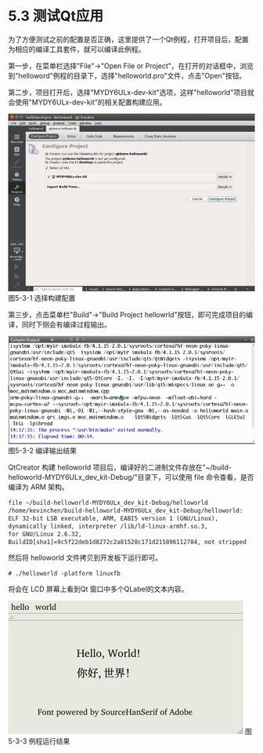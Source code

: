 # 5.3 测试Qt应用

为了方便测试之前的配置是否正确，这里提供了一个Qt例程，打开项目后，配置为相应的编译工具套件，就可以编译此例程。

第一步，在菜单栏选择"File"->"Open File or Project"，在打开的对话框中，浏览到"helloword"例程的目录下，选择"helloworld.pro"文件，点击"Open"按钮。

第二步，项目打开后，选择"MYDY6ULx-dev-kit"选项，这样"helloworld"项目就会使用"MYDY6ULx-dev-kit"的相关配置构建应用。

![](image/5-3-1.png)
图5-3-1 选择构建配置

第三步，点击菜单栏"Build"->"Build Project hellowrld"按钮，即可完成项目的编译，同时下侧会有编译过程输出。

![](image/5-3-2.png)
图5-3-2 编译输出结果

QtCreator 构建 helloworld 项目后，编译好的二进制文件存放在"~/build-helloworld-MYDY6ULx_dev_kit-Debug/"目录下，可以使用 file 命令查看，是否编译为 ARM 架构。

```
file ~/build-helloworld-MYDY6ULx_dev_kit-Debug/helloworld
/home/kevinchen/build-helloworld-MYDY6ULx_dev_kit-Debug/helloworld: 
ELF 32-bit LSB executable, ARM, EABI5 version 1 (GNU/Linux), 
dynamically linked, interpreter /lib/ld-linux-armhf.so.3, 
for GNU/Linux 2.6.32, 
BuildID[sha1]=9c5f22deb1d8272c2a81528c171d215896112784, not stripped
```

然后将 helloworld 文件拷贝到开发板下运行即可。

```
# ./helloworld -platform linuxfb
```
将会在 LCD 屏幕上看到Qt 窗口中多个QLabel的文本内容。

![](image/5-3-3.png)
图5-3-3 例程运行结果
